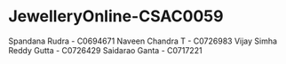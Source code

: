 # JewelleryOnline-CSAC0059
Spandana Rudra - C0694671
Naveen Chandra T - C0726983
Vijay Simha Reddy Gutta - C0726429
Saidarao Ganta - C0717221
